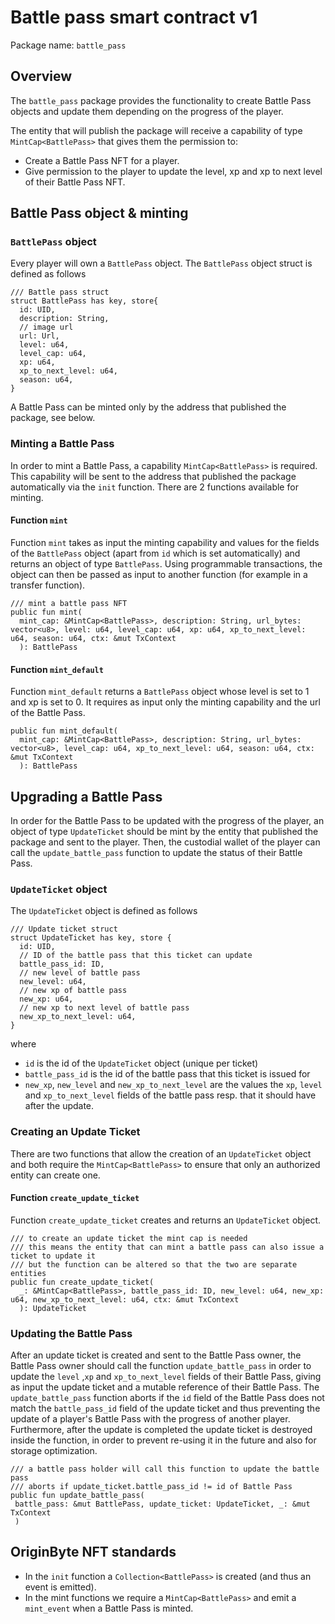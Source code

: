 # Battle pass smart contract v1

Package name: `battle_pass`

## Overview
The `battle_pass` package provides the functionality to create Battle Pass objects and update them depending on the progress of the player.

The entity that will publish the package will receive a capability of type `MintCap<BattlePass>` that gives them the permission to:
- Create a Battle Pass NFT for a player.
- Give permission to the player to update the level, xp and xp to next level of their Battle Pass NFT.

## Battle Pass object & minting

### `BattlePass` object
Every player will own a `BattlePass` object.
The `BattlePass` object struct is defined as follows
```
/// Battle pass struct
struct BattlePass has key, store{
  id: UID,
  description: String,
  // image url
  url: Url,
  level: u64,
  level_cap: u64,
  xp: u64,
  xp_to_next_level: u64,
  season: u64,
}
```
A Battle Pass can be minted only by the address that published the package, see below.

<!-- ### `BattlePass` Display -->

### Minting a Battle Pass
In order to mint a Battle Pass, a capability `MintCap<BattlePass>` is required. This capability will be sent to the address that published the package automatically via the `init` function.
There are 2 functions available for minting.

#### Function `mint`
Function `mint` takes as input the minting capability and values for the fields of the `BattlePass` object (apart from `id` which is set automatically) and returns an object of type `BattlePass`. Using programmable transactions, the object can then be passed as input to another function (for example in a transfer function).

```
/// mint a battle pass NFT
public fun mint(
  mint_cap: &MintCap<BattlePass>, description: String, url_bytes: vector<u8>, level: u64, level_cap: u64, xp: u64, xp_to_next_level: u64, season: u64, ctx: &mut TxContext
  ): BattlePass
```

#### Function `mint_default`
Function `mint_default` returns a `BattlePass` object whose level is set to 1 and xp is set to 0. It requires as input only the minting capability and the url of the Battle Pass.
```
public fun mint_default(
  mint_cap: &MintCap<BattlePass>, description: String, url_bytes: vector<u8>, level_cap: u64, xp_to_next_level: u64, season: u64, ctx: &mut TxContext
  ): BattlePass
```

## Upgrading a Battle Pass
In order for the Battle Pass to be updated with the progress of the player, an object of type `UpdateTicket` should be mint by the entity that published the package and sent to the player. Then, the custodial wallet of the player can call the `update_battle_pass` function to update the status of their Battle Pass.

### `UpdateTicket` object
The `UpdateTicket` object is defined as follows
```
/// Update ticket struct
struct UpdateTicket has key, store {
  id: UID,
  // ID of the battle pass that this ticket can update
  battle_pass_id: ID,
  // new level of battle pass
  new_level: u64,
  // new xp of battle pass
  new_xp: u64,
  // new xp to next level of battle pass
  new_xp_to_next_level: u64,
}
``` 
where 
- `id` is the id of the `UpdateTicket` object (unique per ticket)
- `battle_pass_id` is the id of the battle pass that this ticket is issued for
- `new_xp`, `new_level` and `new_xp_to_next_level` are the values the `xp`, `level` and `xp_to_next_level` fields of the battle pass resp. that it should have after the update.

### Creating an Update Ticket
There are two functions that allow the creation of an `UpdateTicket` object and both require the `MintCap<BattlePass>` to ensure that only an authorized entity can create one.

#### Function `create_update_ticket`
Function `create_update_ticket` creates and returns an `UpdateTicket` object.
```
/// to create an update ticket the mint cap is needed
/// this means the entity that can mint a battle pass can also issue a ticket to update it
/// but the function can be altered so that the two are separate entities
public fun create_update_ticket(
  _: &MintCap<BattlePass>, battle_pass_id: ID, new_level: u64, new_xp: u64, new_xp_to_next_level: u64, ctx: &mut TxContext
  ): UpdateTicket
```

### Updating the Battle Pass
After an update ticket is created and sent to the Battle Pass owner, the Battle Pass owner should call the function `update_battle_pass` in order to update the `level` ,`xp` and `xp_to_next_level` fields of their Battle Pass, giving as input the update ticket and a mutable reference of their Battle Pass.
The `update_battle_pass` function aborts if the `id` field of the Battle Pass does not match the `battle_pass_id` field of the update ticket and thus preventing the update of a player's Battle Pass with the progress of another player.
Furthermore, after the update is completed the update ticket is destroyed inside the function, in order to prevent re-using it in the future and also for storage optimization.
 ```
/// a battle pass holder will call this function to update the battle pass
/// aborts if update_ticket.battle_pass_id != id of Battle Pass
public fun update_battle_pass(
  battle_pass: &mut BattlePass, update_ticket: UpdateTicket, _: &mut TxContext
  )
  ```
## OriginByte NFT standards
- In the `init` function a `Collection<BattlePass>` is created (and thus an event is emitted).
- In the mint functions we require a `MintCap<BattlePass>` and emit a `mint_event` when a Battle Pass is minted.